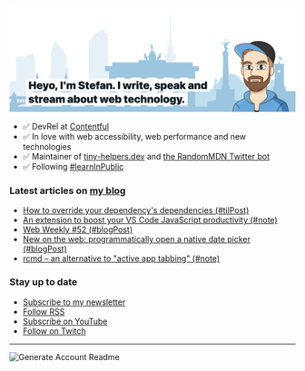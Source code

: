 <img alt="Heyo, I'm Stefan. I write and speak about web technology." src="https://raw.githubusercontent.com/stefanjudis/stefanjudis/main/screenshot.png">

- ✅ DevRel at [Contentful](https://www.contentful.com)
- ✅ In love with web accessibility, web performance and new technologies
- ✅ Maintainer of [tiny-helpers.dev](https://tiny-helpers.dev) and [the RandomMDN Twitter bot](https://twitter.com/randomMDN)
- ✅ Following [#learnInPublic](https://www.stefanjudis.com/today-i-learned/)
### Latest articles on [my blog](https://www.stefanjudis.com)

<!-- BLOG-POST-LIST:START -->
- [How to override your dependency&#39;s dependencies &lpar;#tilPost&rpar;](https://www.stefanjudis.com/today-i-learned/how-to-override-your-dependencys-dependencies/)
- [An extension to boost your VS Code JavaScript productivity &lpar;#note&rpar;](https://www.stefanjudis.com/notes/an-extension-to-boost-your-vs-code-javascript-productivity/)
- [Web Weekly #52 &lpar;#blogPost&rpar;](https://www.stefanjudis.com/blog/web-weekly-52/)
- [New on the web: programmatically open a native date picker &lpar;#blogPost&rpar;](https://www.stefanjudis.com/blog/new-on-the-web-programmatically-open-a-native-date-picker/)
- [rcmd – an alternative to &quot;active app tabbing&quot; &lpar;#note&rpar;](https://www.stefanjudis.com/notes/rcmd-an-alternative-to-active-app-tabbing/)
<!-- BLOG-POST-LIST:END -->

### Stay up to date

- [Subscribe to my newsletter](https://www.stefanjudis.com/newsletter/)
- [Follow RSS](https://www.stefanjudis.com/feeds/)
- [Subscribe on YouTube](https://youtube.com/c/stefanjudis)
- [Follow on Twitch](https://www.twitch.tv/stefanjudis)

---

![Generate Account Readme](https://github.com/stefanjudis/stefanjudis/workflows/Generate%20Account%20Readme/badge.svg)
